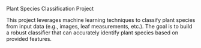 Plant Species Classification Project

This project leverages machine learning techniques to classify plant species from input data (e.g., images, leaf measurements, etc.). The goal is to build a robust classifier that can accurately identify plant species based on provided features.

